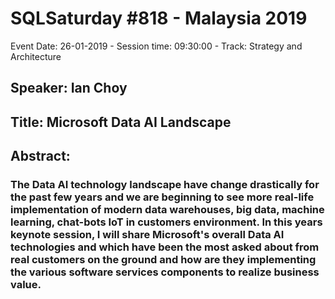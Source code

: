 # SQLSaturday #818 - Malaysia 2019
Event Date: 26-01-2019 - Session time: 09:30:00 - Track: Strategy and Architecture
## Speaker: Ian Choy
## Title: Microsoft Data  AI Landscape
## Abstract:
### The Data  AI technology landscape have change drastically for the past few years and we are beginning to see more real-life implementation of modern data warehouses, big data, machine learning, chat-bots  IoT in customers environment. In this years keynote session, I will share Microsoft's overall Data  AI technologies and which have been the most asked about from real customers on the ground and how are they implementing the various software  services components to realize business value.
